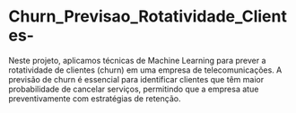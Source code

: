 # Churn_Previsao_Rotatividade_Clientes-
Neste projeto, aplicamos técnicas de Machine Learning para prever a rotatividade de clientes (churn) em uma empresa de telecomunicações. A previsão de churn é essencial para identificar clientes que têm maior probabilidade de cancelar serviços, permitindo que a empresa atue preventivamente com estratégias de retenção.
